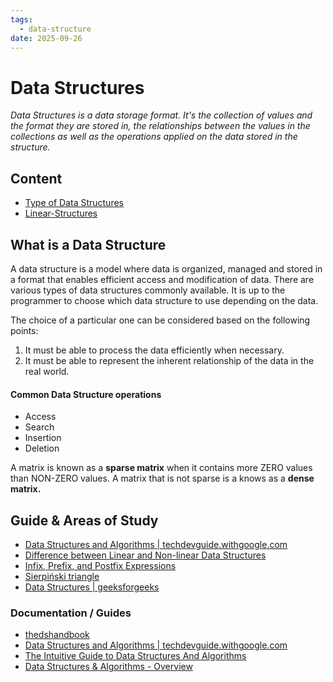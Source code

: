 ```yaml
---
tags:
  - data-structure
date: 2025-09-26
---
```


Data Structures
===================

_Data Structures is a data storage format. It's the collection of values and the format they are stored in, 
the relationships between the values in the collections as well as the operations applied on the data stored in 
the structure._

Content
---------------

* [Type of Data Structures](Data%20Structures%20Types.md)
* [Linear-Structures](./src/Linear-Structures/Linear-Structures.md)

What is a Data Structure
-------------------------------------------

A data structure is a model where data is organized, managed and stored in a format that enables efficient access and modification of data. There are various types of data structures commonly available. It is up to the programmer to choose which data structure to use depending on the data.

The choice of a particular one can be considered based on the following points:

1) It must be able to process the data efficiently when necessary.
2) It must be able to represent the inherent relationship of the data in the real world.

#### Common Data Structure operations

* Access
* Search
* Insertion
* Deletion

A matrix is known as a **sparse matrix** when it contains more ZERO values than NON-ZERO values.
A matrix that is not sparse is a knows as a **dense matrix.**

Guide & Areas of Study
-----------------------

- [Data Structures and Algorithms | techdevguide.withgoogle.com](https://techdevguide.withgoogle.com/paths/data-structures-and-algorithms/) 
- [Difference between Linear and Non-linear Data Structures](https://www.geeksforgeeks.org/difference-between-linear-and-non-linear-data-structures/)
- [Infix, Prefix, and Postfix Expressions](https://runestone.academy/runestone/books/published/pythonds3/BasicDS/InfixPrefixandPostfixExpressions.html)
- [Sierpiński triangle](https://en.wikipedia.org/wiki/Sierpi%C5%84ski_triangle)
- [Data Structures | geeksforgeeks](https://www.geeksforgeeks.org/data-structures/)

### Documentation / Guides

* [thedshandbook](https://www.thedshandbook.com/)
* [Data Structures and Algorithms | techdevguide.withgoogle.com](https://techdevguide.withgoogle.com/paths/data-structures-and-algorithms/)
* [The Intuitive Guide to Data Structures And Algorithms](https://www.interviewcake.com/data-structures-and-algorithms-guide)
* [Data Structures & Algorithms - Overview](https://www.tutorialspoint.com/data_structures_algorithms/dsa_quick_guide.htm#)
